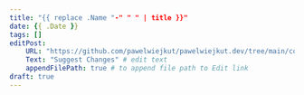 ```yaml
---
title: "{{ replace .Name "-" " " | title }}"
date: {{ .Date }}
tags: []
editPost:
    URL: "https://github.com/pawelwiejkut/pawelwiejkut.dev/tree/main/content"
    Text: "Suggest Changes" # edit text
    appendFilePath: true # to append file path to Edit link
draft: true
---
```


